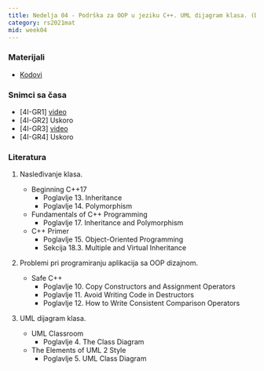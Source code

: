 ```yaml
---
title: Nedelja 04 - Podrška za OOP u jeziku C++. UML dijagram klasa. (Deo 2)
category: rs2021mat
mid: week04
---
```


### Materijali

- [Kodovi](https://github.com/MATF-RS21/zvanicni-materijali/tree/main/04-uml-oop-deo2)

### Snimci sa časa

- [4I-GR1] [video](https://youtu.be/xy2ivm8QgIU)
- [4I-GR2] Uskoro
- [4I-GR3] [video](https://youtu.be/xy2ivm8QgIU)
- [4I-GR4] Uskoro

### Literatura

1. Nasleđivanje klasa.
    - Beginning C++17
        - Poglavlje 13. Inheritance
        - Poglavlje 14. Polymorphism
    - Fundamentals of C++ Programming
        - Poglavlje 17. Inheritance and Polymorphism
    - C++ Primer
        - Poglavlje 15. Object-Oriented Programming
        - Sekcija 18.3. Multiple and Virtual Inheritance

1. Problemi pri programiranju aplikacija sa OOP dizajnom.
    - Safe C++
        - Poglavlje 10. Copy Constructors and Assignment Operators
        - Poglavlje 11. Avoid Writing Code in Destructors
        - Poglavlje 12. How to Write Consistent Comparison Operators

1. UML dijagram klasa.
    - UML Classroom
        - Poglavlje 4. The Class Diagram
    - The Elements of UML 2 Style
        - Poglavlje 5. UML Class Diagram
